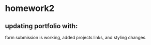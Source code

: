 # homework2
## updating portfolio with:
form submission is working,
added projects links,
and styling changes.
